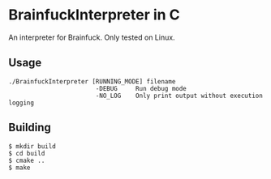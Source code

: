# BrainfuckInterpreter in C

An interpreter for Brainfuck. Only tested on Linux.

## Usage
    ./BrainfuckInterpreter [RUNNING_MODE] filename
                            -DEBUG     Run debug mode
                            -NO_LOG    Only print output without execution logging

## Building

    $ mkdir build
    $ cd build
    $ cmake ..
    $ make


